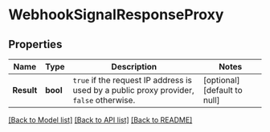 # WebhookSignalResponseProxy

## Properties
Name | Type | Description | Notes
------------ | ------------- | ------------- | -------------
**Result** | **bool** | `true` if the request IP address is used by a public proxy provider, `false` otherwise.  | [optional] [default to null]

[[Back to Model list]](../README.md#documentation-for-models) [[Back to API list]](../README.md#documentation-for-api-endpoints) [[Back to README]](../README.md)

